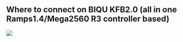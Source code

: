 ## Where to connect on BIQU KFB2.0 (all in one Ramps1.4/Mega2560 R3 controller based)    
![](https://raw.githubusercontent.com/wiki/luc-github/ESP3D/images/BIQU-KFB2.0/board.jpg)
